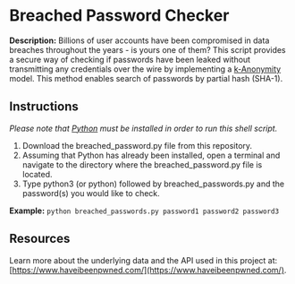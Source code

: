 # Breached Password Checker

**Description:** Billions of user accounts have been compromised in data breaches throughout the years - is yours one of them? This script provides a secure way of checking if passwords have been leaked without transmitting any credentials over the wire by implementing a [k-Anonymity](https://en.wikipedia.org/wiki/K-anonymity) model. This method enables search of passwords by partial hash (SHA-1). 

## Instructions

_Please note that [Python](https://www.python.org) must be installed in order to run this shell script._

1. Download the breached_password.py file from this repository.
2. Assuming that Python has already been installed, open a terminal and navigate to the directory where the breached_password.py file is located.
3. Type python3 (or python) followed by breached_passwords.py and the password(s) you would like to check.

**Example:** `python breached_passwords.py password1 password2 password3`

## Resources

Learn more about the underlying data and the API used in this project at: [https://www.haveibeenpwned.com/](https://www.haveibeenpwned.com/).

